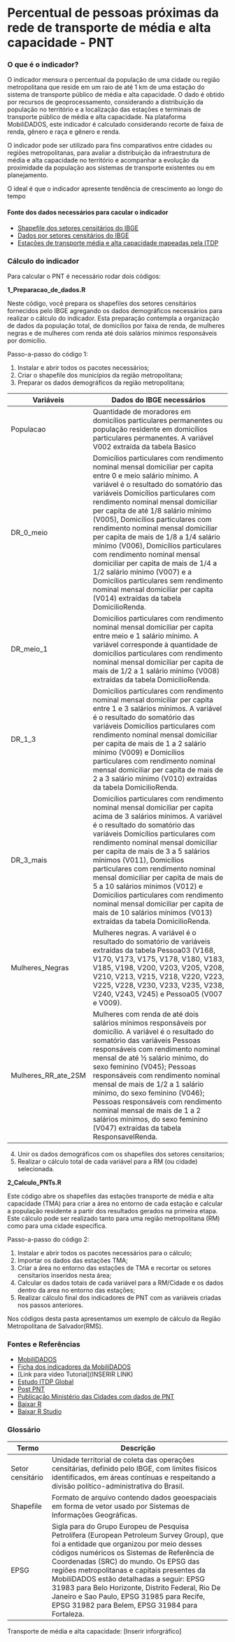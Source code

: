# Percentual de pessoas próximas da rede de transporte de média e alta capacidade - PNT

### O que é o indicador?
O indicador mensura o percentual da população de uma cidade ou região metropolitana que reside em um raio de até 1 km de uma estação do sistema de transporte público de média e alta capacidade. O dado é obtido por recursos de geoprocessamento, considerando a distribuição da população no território e a localização das estações e terminais de transporte público de média e alta capacidade. Na plataforma MobiliDADOS, este indicador é calculado considerando recorte de faixa de renda, gênero e raça e gênero e renda.

O indicador pode ser utilizado para fins comparativos entre cidades ou regiões metropolitanas, para avaliar a distribuição da infraestrutura de média e alta capacidade no território e acompanhar a evolução da proximidade da população aos sistemas de transporte existentes ou em planejamento.

O ideal é que o indicador apresente tendência de crescimento ao longo do tempo


#### Fonte dos dados necessários para cacular o indicador
- [Shapefile dos setores censitários do IBGE](https://bit.ly/2Y6T4In) 
- [Dados por setores censitários do IBGE](https://bit.ly/2hr75s0)
- [Estações de transporte média e alta capacidade mapeadas pela ITDP](https://www.google.com/maps/d/u/0/viewer?mid=1iQ9q4KBuH2T2O0972VURU_Ak76s&ll=-29.651371798676887%2C-34.02013055808925&z=3)



### Cálculo do indicador
Para calcular o PNT é necessário rodar dois códigos:

  **1_Preparacao_de_dados.R**

Neste código, você prepara os shapefiles dos setores censitários fornecidos pelo IBGE agregando os dados demográficos necessários para realizar o cálculo do indicador. Esta preparação contempla a organização de dados da população total, de domicílios por faixa de renda, de mulheres negras e de mulheres com renda até dois salários mínimos responsáveis por domicílio.

Passo-a-passo do código 1:
1. Instalar e abrir todos os pacotes necessários;
2. Criar o shapefile dos municípios da região metropolitana;
3. Preparar os dados demográficos da região metropolitana;

| Variáveis | Dados do IBGE necessários |
|-----------|---------------------------|
|Populacao | Quantidade de moradores em domicílios particulares permanentes ou população residente em domicílios particulares permanentes. A variável V002 extraída da tabela Basico|
|DR_0_meio | Domicílios particulares com rendimento nominal mensal domiciliar per capita entre 0 e meio salário mínimo. A variável é o resultado do somatório das variáveis Domicílios particulares com rendimento nominal mensal domiciliar per capita de até 1/8 salário mínimo (V005),  Domicílios particulares com rendimento nominal mensal domiciliar per capita de mais de 1/8 a 1/4 salário mínimo (V006), Domicílios particulares com rendimento nominal mensal domiciliar per capita de mais de 1/4 a 1/2 salário mínimo (V007)  e a Domicílios particulares sem rendimento nominal mensal domiciliar per capita (V014) extraídas da tabela DomicilioRenda.|
|DR_meio_1|Domicílios particulares com rendimento nominal mensal domiciliar per capita entre meio e 1 salário mínimo. A variável corresponde à quantidade de domicílios particulares com rendimento nominal mensal domiciliar per capita de mais de 1/2 a 1 salário mínimo (V008) extraídas da tabela DomicilioRenda.|
|DR_1_3|Domicílios particulares com rendimento nominal mensal domiciliar per capita entre 1 e 3 salários mínimos. A variável é o resultado do somatório das variáveis Domicílios particulares com rendimento nominal mensal domiciliar per capita de mais de 1 a 2 salário mínimo (V009) e Domicílios particulares com rendimento nominal mensal domiciliar per capita de mais de 2 a 3 salário mínimo (V010) extraídas da tabela DomicilioRenda.|
|DR_3_mais|Domicílios particulares com rendimento nominal mensal domiciliar per capita acima de 3 salários mínimos. A variável é o resultado do somatório das variáveis Domicílios particulares com rendimento nominal mensal domiciliar per capita de mais de 3 a 5 salários mínimos (V011), Domicílios particulares com rendimento nominal mensal domiciliar per capita de mais de 5 a 10 salários mínimos (V012)  e Domicílios particulares com rendimento nominal mensal domiciliar per capita de mais de 10 salários mínimos (V013) extraídas da tabela DomicilioRenda.|
|Mulheres_Negras|Mulheres negras. A variável é o resultado do somatório de variáveis extraídas da tabela Pessoa03 (V168, V170, V173, V175, V178, V180, V183, V185, V198, V200, V203, V205, V208, V210, V213, V215, V218, V220, V223, V225, V228, V230, V233, V235, V238, V240, V243, V245) e Pessoa05 (V007 e V009).|
|Mulheres_RR_ate_2SM|Mulheres com renda de até dois salários mínimos responsáveis por domicílio. A variável é o resultado do somatório das variáveis Pessoas responsáveis com rendimento nominal mensal de até ½ salário mínimo, do sexo feminino (V045); Pessoas responsáveis com rendimento nominal mensal de mais de 1/2 a 1 salário mínimo, do sexo feminino (V046); Pessoas responsáveis com rendimento nominal mensal de mais de 1 a 2 salários mínimos, do sexo feminino (V047) extraídas da tabela ResponsavelRenda.|

4. Unir os dados demográficos com os shapefiles dos setores censitarios;
5. Realizar o cálculo total de cada variável para a RM (ou cidade) selecionada.

  **2_Calculo_PNTs.R**

Este código abre os shapefiles das estações transporte de média e alta capacidade (TMA) para criar a área no entorno de cada estação e calcular a população residente a partir dos resultados gerados na primeira etapa. Este cálculo pode ser realizado tanto para uma região metropolitana (RM) como para uma cidade específica.

Passo-a-passo do código 2:
1. Instalar e abrir todos os pacotes necessários para o cálculo;
2. Importar os dados das estações TMA;
3. Criar a área no entorno das estações de TMA e recortar os setores censitarios inseridos nesta área;
4. Calcular os dados totais de cada variável para a RM/Cidade e os dados dentro da area no entorno das estações;
5. Realizar cálculo final dos indicadores de PNT com as variáveis criadas nos passos anteriores.

Nos códigos desta pasta apresentamos um exemplo de cálculo da Região Metropolitana de Salvador(RMS). 


### Fontes e Referências
- [MobiliDADOS](https://mobilidados.org.br/)
- [Ficha dos indicadores da MobiliDADOS](https://docs.google.com/spreadsheets/d/1Q5QuhNEcaMmNY9Wzke7DQ_ERiqcDiP6uGNtD5MwSsaY/edit#gid=0)
- [Link para vídeo Tutorial](INSERIR LINK)
- [Estudo ITDP Global](https://itdpdotorg.wpengine.com/wp-content/uploads/2016/10/People-Near-Transit.pdf)
- [Post PNT](https://itdpbrasil.org/pnt/)
- [Publicação Ministério das Cidades com dados de PNT](http://www.cidades.gov.br/images/stories/ArquivosSEMOB/ArquivosPDF/relatorio-indicadores-efetividade-pnmu.pdf)
- [Baixar R](https://www.rstudio.com/products/rstudio/download/#download) 
- [Baixar R Studio](https://cran.rstudio.com/) 


### Glossário

| Termo | Descrição |
|-------|-----------|
| Setor censitário | Unidade territorial de coleta das operações censitárias, definido pelo IBGE, com limites físicos identificados, em áreas contínuas e respeitando a divisão político-administrativa do Brasil.|
| Shapefile | Formato de arquivo contendo dados geoespaciais em forma de vetor usado por Sistemas de Informações Geográficas.|
| EPSG | Sigla para do Grupo Europeu de Pesquisa Petrolífera (European Petroleum Survey Group), que foi a entidade que organizou por meio desses códigos numéricos os Sistemas de Referência de Coordenadas (SRC) do mundo. Os EPSG das regiões metropolitanas e capitais presentes da MobiliDADOS estão detalhadas a seguir: EPSG 31983 para Belo Horizonte, Distrito Federal, Rio De Janeiro e Sao Paulo, EPSG 31985 para Recife, EPSG 31982 para Belem, EPSG 31984 para Fortaleza.|

Transporte de média e alta capacidade: [Inserir inforgráfico]

